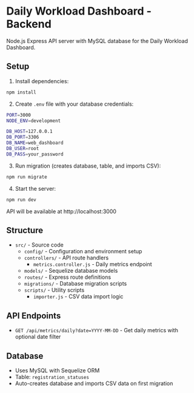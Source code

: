 # Daily Workload Dashboard - Backend

Node.js Express API server with MySQL database for the Daily Workload Dashboard.

## Setup

1. Install dependencies:
```bash
npm install
```

2. Create `.env` file with your database credentials:
```bash
PORT=3000
NODE_ENV=development

DB_HOST=127.0.0.1
DB_PORT=3306
DB_NAME=web_dashboard
DB_USER=root
DB_PASS=your_password
```

3. Run migration (creates database, table, and imports CSV):
```bash
npm run migrate
```

4. Start the server:
```bash
npm run dev
```

API will be available at http://localhost:3000

## Structure

- `src/` - Source code
  - `config/` - Configuration and environment setup
  - `controllers/` - API route handlers
    - `metrics.controller.js` - Daily metrics endpoint
  - `models/` - Sequelize database models
  - `routes/` - Express route definitions
  - `migrations/` - Database migration scripts
  - `scripts/` - Utility scripts
    - `importer.js` - CSV data import logic

## API Endpoints

- `GET /api/metrics/daily?date=YYYY-MM-DD` - Get daily metrics with optional date filter

## Database

- Uses MySQL with Sequelize ORM
- Table: `registration_statuses`
- Auto-creates database and imports CSV data on first migration
